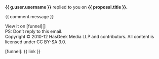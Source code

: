 **{{ g.user.username }}** replied to you on **{{ proposal.title
}}**.

{{ comment.message }}

View it on [funnel][]  
 PS: Don’t reply to this email.   
 Copyright © 2010-12 HasGeek Media LLP and contributors. All content is
licensed under CC BY-SA 3.0.

  [funnel]: {{ link }}